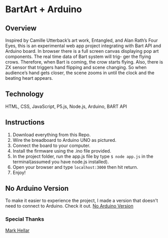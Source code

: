 # BartArt + Arduino

## Overview
Inspired by Camille Utterback’s art work, Entangled, and Alan Rath’s Four Eyes, this is an experimental web app project integrating with Bart API and Arduino board. In browser there is a full screen canvas displaying pop art components. The real time data of Bart system will trig- ger the flying crows. Therefore, when Bart is coming, the crow starts flying. Also, there is ZX sensor that triggers hand flipping and scene changing. So when audience’s hand gets closer, the scene zooms in until the clock and the beating heart appears.

## Technology

HTML, CSS, JavaScript, P5.js, Node.js, Arduino, BART API

## Instructions
1. Download everything from this Repo.
2. Wire the breadboard to Arduino UNO as pictured.
3. Connect the board to your computer.
4. Install the firmware using the .ino file provided.
5. In the project folder, run the app.js file by type `$ node app.js` in the terminal(assumed you have node.js installed).
6. Open your browser and type `localhost:3000` then hit return.
7. Enjoy!

## No Arduino Version
To make it easier to experience the project, I made a version that doesn't need to connect to Arduino. Check it out.
[No Arduino Version](#)

### Special Thanks
[Mark Hellar](https://github.com/mhellar)
